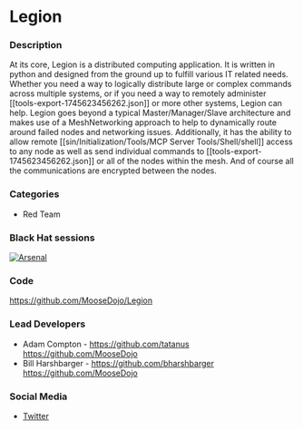 # Legion

### Description
At its core, Legion is a distributed computing application. It is written in python and designed from the ground up to fulfill various IT related needs. Whether you need a way to logically distribute large or complex commands across multiple systems, or if you need a way to remotely administer [[tools-export-1745623456262.json]] or more other systems, Legion can help. Legion goes beyond a typical Master/Manager/Slave architecture and makes use of a MeshNetworking approach to help to dynamically route around failed nodes and networking issues. Additionally, it has the ability to allow remote [[sin/Initialization/Tools/MCP Server Tools/Shell/shell]] access to any node as well as send individual commands to [[tools-export-1745623456262.json]] or all of the nodes within the mesh. And of course all the communications are encrypted between the nodes.

### Categories
* Red Team

### Black Hat sessions
[![Arsenal](https://rawgit.com/toolswatch/badges/master/arsenal/usa/2017.svg)](http://www.toolswatch.org/2017/06/the-black-hat-arsenal-usa-2017-phenomenal-line-up-announced/)
 
### Code 
https://github.com/MooseDojo/Legion

### Lead Developers
* Adam Compton - https://github.com/tatanus https://github.com/MooseDojo
* Bill Harshbarger - https://github.com/bharshbarger https://github.com/MooseDojo

### Social Media 
* [Twitter](https://twitter.com/tatanus)
